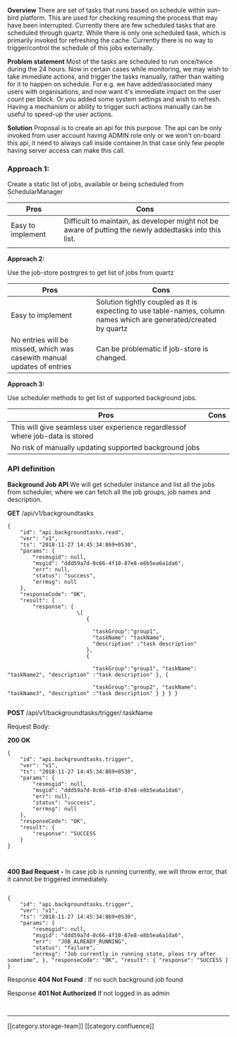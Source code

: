  **Overview** There are set of tasks that runs based on schedule within sun-bird platform. This are used for checking resuming the process that may have been interrupted. Currently there are few scheduled tasks that are scheduled through quartz. While there is only one scheduled task, which is primarily invoked for refreshing the cache. Currently there is no way to trigger/control the schedule of this jobs externally.

 **Problem statement** Most of the tasks are scheduled to run once/twice during the 24 hours. Now in certain cases while monitoring, we may wish to take immediate actions, and trigger the tasks manually, rather than waiting for it to happen on schedule. For e.g. we have added/associated many users with organisations, and now want it's immediate impact on the user count per block. Or you added some system settings and wish to refresh. Having a mechanism or ability to trigger such actions manually can be useful to speed-up the user actions.

 **Solution** Proposal is to create an api for this purpose. The api can be only invoked from user account having ADMIN role only or we won't on-board this api, it need to always call inside container.In that case only few people having server access can make this call.


### Approach 1:
Create a static list of jobs, available or being scheduled from SchedularManager



| Pros | Cons | 
|  --- |  --- | 
| Easy to implement | Difficult to maintain, as developer might not be aware of putting the newly addedtasks into this list. | 
|  |  | 

 **Approach 2:** 

Use the job-store postrgres to get list of jobs from quartz



| Pros | Cons | 
|  --- |  --- | 
| Easy to implement | Solution tightly coupled as it is expecting to use table-names, column names which are generated/created by quartz | 
| No entries will be missed, which was casewith manual updates of entries | Can be problematic if job-store is changed. | 

 **Approach 3:** 

Use scheduler methods to get list of supported background jobs. 



| Pros | Cons | 
|  --- |  --- | 
| This will give seamless user experience regardlessof where job-data is stored |  | 
| No risk of manually updating supported background jobs |  | 


### API definition
 **Background Job API** We will get scheduler instance and list all the jobs from scheduler, where we can fetch all the job groups, job names and description.



 **GET**  /api/v1/backgroundtasks


```
{
    "id": "api.backgroundtasks.read",
    "ver": "v1",
    "ts": "2018-11-27 14:45:34:869+0530",
    "params": {
        "resmsgid": null,
        "msgid": "ddd59a7d-0c66-4f10-87e8-e8b5ea6a1da6",
        "err": null,
        "status": "success",
        "errmsg": null
    },
    "responseCode": "OK",
    "result": {
        "response": {
                      \[
                         {

                           "taskGroup":"group1",
                           "taskName": "taskName",
                           "description" :"task description"
                         },
                         {

                           "taskGroup":"group1", "taskName": "taskName2", "description" :"task description" }, {

                           "taskGroup":"group2", "taskName": "taskName3", "description" :"task description" } } } }


```


 **POST**  /api/v1/backgroundtasks/trigger/:taskName

Request Body: <EMPTY>

 **200 OK** 


```
{
    "id": "api.backgroundtasks.trigger",
    "ver": "v1",
    "ts": "2018-11-27 14:45:34:869+0530",
    "params": {
        "resmsgid": null,
        "msgid": "ddd59a7d-0c66-4f10-87e8-e8b5ea6a1da6",
        "err": null,
        "status": "success",
        "errmsg": null
    },
    "responseCode": "OK",
    "result": {
        "response": "SUCCESS
    }
}


```



```

```
 **400 Bad Request -** In case job is running currently, we will throw error, that it cannot be triggered immediately.




```

```

```
{
    "id": "api.backgroundtasks.trigger",
    "ver": "v1",
    "ts": "2018-11-27 14:45:34:869+0530",
    "params": {
        "resmsgid": null,
        "msgid": "ddd59a7d-0c66-4f10-87e8-e8b5ea6a1da6",
        "err":  "JOB_ALREADY_RUNNING",
        "status": "failure",
        "errmsg": "Job currently in running state, pleas try after sometime", }, "responseCode": "OK", "result": { "response": "SUCCESS } }
```
Response  **404 Not Found** : If no such background job found

Response  **401 Not Authorized**  If not logged in as admin




```

```

```

```


*****

[[category.storage-team]] 
[[category.confluence]] 
